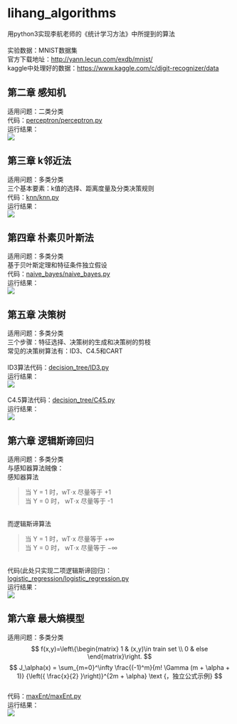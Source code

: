 # lihang_algorithms
用python3实现李航老师的《统计学习方法》中所提到的算法
<br><br>实验数据：MNIST数据集
<br>官方下载地址：http://yann.lecun.com/exdb/mnist/
<br>kaggle中处理好的数据：https://www.kaggle.com/c/digit-recognizer/data

## 第二章 感知机
适用问题：二类分类
<br>代码：[perceptron/perceptron.py](https://github.com/fuqiuai/lihang_algorithms/blob/master/perceptron/perceptron.py)
<br>运行结果：
<br>![](https://raw.githubusercontent.com/fuqiuai/lihang_algorithms/master/imgs/perceptron_result.png)

## 第三章 k邻近法
适用问题：多类分类
<br>三个基本要素：k值的选择、距离度量及分类决策规则
<br>代码：[knn/knn.py](https://github.com/fuqiuai/lihang_algorithms/blob/master/knn/knn.py)
<br>运行结果：
<br>![](https://raw.githubusercontent.com/fuqiuai/lihang_algorithms/master/imgs/knn_result.png)

## 第四章 朴素贝叶斯法
适用问题：多类分类
<br>基于贝叶斯定理和特征条件独立假设
<br>代码：[naive_bayes/naive_bayes.py](https://github.com/fuqiuai/lihang_algorithms/blob/master/naive_bayes/naive_bayes.py)
<br>运行结果：
<br>![](https://raw.githubusercontent.com/fuqiuai/lihang_algorithms/master/imgs/naive_bayes_result.png)

## 第五章 决策树
适用问题：多类分类
<br>三个步骤：特征选择、决策树的生成和决策树的剪枝
<br>常见的决策树算法有：ID3、C4.5和CART
<br><br>ID3算法代码：[decision_tree/ID3.py](https://github.com/fuqiuai/lihang_algorithms/blob/master/decision_tree/ID3.py)
<br>运行结果：
<br>![](https://raw.githubusercontent.com/fuqiuai/lihang_algorithms/master/imgs/ID3_result.png)
<br><br>C4.5算法代码：[decision_tree/C45.py](https://github.com/fuqiuai/lihang_algorithms/blob/master/decision_tree/C45.py)
<br>运行结果：
<br>![](https://raw.githubusercontent.com/fuqiuai/lihang_algorithms/master/imgs/C45_result.png)

## 第六章 逻辑斯谛回归
适用问题：多类分类
<br>与感知器算法贼像：
<br>感知器算法
> 当 Y = 1 时，wT⋅x 尽量等于 +1  
> 当 Y = 0 时， wT⋅x 尽量等于 -1

<br>而逻辑斯谛算法
> 当 Y = 1 时，wT⋅x 尽量等于 +∞  
> 当 Y = 0 时， wT⋅x 尽量等于 −∞

<br>代码(此处只实现二项逻辑斯谛回归)：[logistic_regression/logistic_regression.py](https://github.com/fuqiuai/lihang_algorithms/blob/master/logistic_regression/logistic_regression.py)
<br>运行结果：
<br>![](https://raw.githubusercontent.com/fuqiuai/lihang_algorithms/master/imgs/logistic_regression_result.png)

## 第六章 最大熵模型
适用问题：多类分类
$$ f(x,y)=\left\{\begin{matrix} 1 & (x,y)\in train set \\ 0 & else \end{matrix}\right. $$
$$ J_\alpha(x) = \sum_{m=0}^\infty \frac{(-1)^m}{m! \Gamma (m + \alpha + 1)} {\left({ \frac{x}{2} }\right)}^{2m + \alpha} \text {，独立公式示例} $$
<br>代码：[maxEnt/maxEnt.py](https://github.com/fuqiuai/lihang_algorithms/blob/master/maxEnt/maxEnt.py)
<br>运行结果：
<br>![](https://raw.githubusercontent.com/fuqiuai/lihang_algorithms/master/imgs/maxEnt_result.png)
